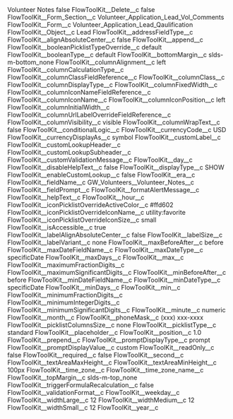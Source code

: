 <?xml version="1.0" encoding="UTF-8"?>
<CustomMetadata xmlns="http://soap.sforce.com/2006/04/metadata" xmlns:xsi="http://www.w3.org/2001/XMLSchema-instance" xmlns:xsd="http://www.w3.org/2001/XMLSchema">
    <label>Volunteer Notes</label>
    <protected>false</protected>
    <values>
        <field>FlowToolKit__Delete__c</field>
        <value xsi:type="xsd:boolean">false</value>
    </values>
    <values>
        <field>FlowToolKit__Form_Section__c</field>
        <value xsi:type="xsd:string">Volunteer_Application_Lead_Vol_Comments</value>
    </values>
    <values>
        <field>FlowToolKit__Form__c</field>
        <value xsi:type="xsd:string">Volunteer_Application_Lead_Qaulification</value>
    </values>
    <values>
        <field>FlowToolKit__Object__c</field>
        <value xsi:type="xsd:string">Lead</value>
    </values>
    <values>
        <field>FlowToolKit__addressFieldType__c</field>
        <value xsi:nil="true"/>
    </values>
    <values>
        <field>FlowToolKit__alignAbsoluteCenter__c</field>
        <value xsi:type="xsd:boolean">false</value>
    </values>
    <values>
        <field>FlowToolKit__append__c</field>
        <value xsi:nil="true"/>
    </values>
    <values>
        <field>FlowToolKit__booleanPicklistTypeOverride__c</field>
        <value xsi:type="xsd:string">default</value>
    </values>
    <values>
        <field>FlowToolKit__booleanType__c</field>
        <value xsi:type="xsd:string">default</value>
    </values>
    <values>
        <field>FlowToolKit__bottomMargin__c</field>
        <value xsi:type="xsd:string">slds-m-bottom_none</value>
    </values>
    <values>
        <field>FlowToolKit__columnAlignment__c</field>
        <value xsi:type="xsd:string">left</value>
    </values>
    <values>
        <field>FlowToolKit__columnCalculationType__c</field>
        <value xsi:nil="true"/>
    </values>
    <values>
        <field>FlowToolKit__columnClassFieldReference__c</field>
        <value xsi:nil="true"/>
    </values>
    <values>
        <field>FlowToolKit__columnClass__c</field>
        <value xsi:nil="true"/>
    </values>
    <values>
        <field>FlowToolKit__columnDisplayType__c</field>
        <value xsi:nil="true"/>
    </values>
    <values>
        <field>FlowToolKit__columnFixedWidth__c</field>
        <value xsi:nil="true"/>
    </values>
    <values>
        <field>FlowToolKit__columnIconNameFieldReference__c</field>
        <value xsi:nil="true"/>
    </values>
    <values>
        <field>FlowToolKit__columnIconName__c</field>
        <value xsi:nil="true"/>
    </values>
    <values>
        <field>FlowToolKit__columnIconPosition__c</field>
        <value xsi:type="xsd:string">left</value>
    </values>
    <values>
        <field>FlowToolKit__columnInitialWidth__c</field>
        <value xsi:nil="true"/>
    </values>
    <values>
        <field>FlowToolKit__columnUrlLabelOverrideFieldReference__c</field>
        <value xsi:nil="true"/>
    </values>
    <values>
        <field>FlowToolKit__columnVisibility__c</field>
        <value xsi:type="xsd:string">visible</value>
    </values>
    <values>
        <field>FlowToolKit__columnWrapText__c</field>
        <value xsi:type="xsd:boolean">false</value>
    </values>
    <values>
        <field>FlowToolKit__conditionalLogic__c</field>
        <value xsi:nil="true"/>
    </values>
    <values>
        <field>FlowToolKit__currencyCode__c</field>
        <value xsi:type="xsd:string">USD</value>
    </values>
    <values>
        <field>FlowToolKit__currencyDisplayAs__c</field>
        <value xsi:type="xsd:string">symbol</value>
    </values>
    <values>
        <field>FlowToolKit__customLabel__c</field>
        <value xsi:nil="true"/>
    </values>
    <values>
        <field>FlowToolKit__customLookupHeader__c</field>
        <value xsi:nil="true"/>
    </values>
    <values>
        <field>FlowToolKit__customLookupSubheader__c</field>
        <value xsi:nil="true"/>
    </values>
    <values>
        <field>FlowToolKit__customValidationMessage__c</field>
        <value xsi:nil="true"/>
    </values>
    <values>
        <field>FlowToolKit__day__c</field>
        <value xsi:nil="true"/>
    </values>
    <values>
        <field>FlowToolKit__disableHelpText__c</field>
        <value xsi:type="xsd:boolean">false</value>
    </values>
    <values>
        <field>FlowToolKit__displayType__c</field>
        <value xsi:type="xsd:string">SHOW</value>
    </values>
    <values>
        <field>FlowToolKit__enableCustomLookup__c</field>
        <value xsi:type="xsd:boolean">false</value>
    </values>
    <values>
        <field>FlowToolKit__era__c</field>
        <value xsi:nil="true"/>
    </values>
    <values>
        <field>FlowToolKit__fieldName__c</field>
        <value xsi:type="xsd:string">GW_Volunteers__Volunteer_Notes__c</value>
    </values>
    <values>
        <field>FlowToolKit__fieldPrompt__c</field>
        <value xsi:nil="true"/>
    </values>
    <values>
        <field>FlowToolKit__formatAlertMessage__c</field>
        <value xsi:nil="true"/>
    </values>
    <values>
        <field>FlowToolKit__helpText__c</field>
        <value xsi:nil="true"/>
    </values>
    <values>
        <field>FlowToolKit__hour__c</field>
        <value xsi:nil="true"/>
    </values>
    <values>
        <field>FlowToolKit__iconPicklistOverrideActiveColor__c</field>
        <value xsi:type="xsd:string">#ffd602</value>
    </values>
    <values>
        <field>FlowToolKit__iconPicklistOverrideIconName__c</field>
        <value xsi:type="xsd:string">utility:favorite</value>
    </values>
    <values>
        <field>FlowToolKit__iconPicklistOverrideIconSize__c</field>
        <value xsi:type="xsd:string">small</value>
    </values>
    <values>
        <field>FlowToolKit__isAccessible__c</field>
        <value xsi:type="xsd:boolean">true</value>
    </values>
    <values>
        <field>FlowToolKit__labelAlignAbsoluteCenter__c</field>
        <value xsi:type="xsd:boolean">false</value>
    </values>
    <values>
        <field>FlowToolKit__labelSize__c</field>
        <value xsi:nil="true"/>
    </values>
    <values>
        <field>FlowToolKit__labelVariant__c</field>
        <value xsi:type="xsd:string">none</value>
    </values>
    <values>
        <field>FlowToolKit__maxBeforeAfter__c</field>
        <value xsi:type="xsd:string">before</value>
    </values>
    <values>
        <field>FlowToolKit__maxDateFieldName__c</field>
        <value xsi:nil="true"/>
    </values>
    <values>
        <field>FlowToolKit__maxDateType__c</field>
        <value xsi:type="xsd:string">specificDate</value>
    </values>
    <values>
        <field>FlowToolKit__maxDays__c</field>
        <value xsi:nil="true"/>
    </values>
    <values>
        <field>FlowToolKit__max__c</field>
        <value xsi:nil="true"/>
    </values>
    <values>
        <field>FlowToolKit__maximumFractionDigits__c</field>
        <value xsi:nil="true"/>
    </values>
    <values>
        <field>FlowToolKit__maximumSignificantDigits__c</field>
        <value xsi:nil="true"/>
    </values>
    <values>
        <field>FlowToolKit__minBeforeAfter__c</field>
        <value xsi:type="xsd:string">before</value>
    </values>
    <values>
        <field>FlowToolKit__minDateFieldName__c</field>
        <value xsi:nil="true"/>
    </values>
    <values>
        <field>FlowToolKit__minDateType__c</field>
        <value xsi:type="xsd:string">specificDate</value>
    </values>
    <values>
        <field>FlowToolKit__minDays__c</field>
        <value xsi:nil="true"/>
    </values>
    <values>
        <field>FlowToolKit__min__c</field>
        <value xsi:nil="true"/>
    </values>
    <values>
        <field>FlowToolKit__minimumFractionDigits__c</field>
        <value xsi:nil="true"/>
    </values>
    <values>
        <field>FlowToolKit__minimumIntegerDigits__c</field>
        <value xsi:nil="true"/>
    </values>
    <values>
        <field>FlowToolKit__minimumSignificantDigits__c</field>
        <value xsi:nil="true"/>
    </values>
    <values>
        <field>FlowToolKit__minute__c</field>
        <value xsi:type="xsd:string">numeric</value>
    </values>
    <values>
        <field>FlowToolKit__month__c</field>
        <value xsi:nil="true"/>
    </values>
    <values>
        <field>FlowToolKit__phoneMask__c</field>
        <value xsi:type="xsd:string">(xxx) xxx-xxxx</value>
    </values>
    <values>
        <field>FlowToolKit__picklistColumnsSize__c</field>
        <value xsi:type="xsd:string">none</value>
    </values>
    <values>
        <field>FlowToolKit__picklistType__c</field>
        <value xsi:type="xsd:string">standard</value>
    </values>
    <values>
        <field>FlowToolKit__placeholder__c</field>
        <value xsi:nil="true"/>
    </values>
    <values>
        <field>FlowToolKit__position__c</field>
        <value xsi:type="xsd:double">1.0</value>
    </values>
    <values>
        <field>FlowToolKit__prepend__c</field>
        <value xsi:nil="true"/>
    </values>
    <values>
        <field>FlowToolKit__promptDisplayType__c</field>
        <value xsi:type="xsd:string">prompt</value>
    </values>
    <values>
        <field>FlowToolKit__promptDisplayValue__c</field>
        <value xsi:type="xsd:string">custom</value>
    </values>
    <values>
        <field>FlowToolKit__readOnly__c</field>
        <value xsi:type="xsd:boolean">false</value>
    </values>
    <values>
        <field>FlowToolKit__required__c</field>
        <value xsi:type="xsd:boolean">false</value>
    </values>
    <values>
        <field>FlowToolKit__second__c</field>
        <value xsi:nil="true"/>
    </values>
    <values>
        <field>FlowToolKit__textAreaMaxHeight__c</field>
        <value xsi:nil="true"/>
    </values>
    <values>
        <field>FlowToolKit__textAreaMinHeight__c</field>
        <value xsi:type="xsd:string">100px</value>
    </values>
    <values>
        <field>FlowToolKit__time_zone__c</field>
        <value xsi:nil="true"/>
    </values>
    <values>
        <field>FlowToolKit__time_zone_name__c</field>
        <value xsi:nil="true"/>
    </values>
    <values>
        <field>FlowToolKit__topMargin__c</field>
        <value xsi:type="xsd:string">slds-m-top_none</value>
    </values>
    <values>
        <field>FlowToolKit__triggerFormulaRecalculation__c</field>
        <value xsi:type="xsd:boolean">false</value>
    </values>
    <values>
        <field>FlowToolKit__validationFormat__c</field>
        <value xsi:nil="true"/>
    </values>
    <values>
        <field>FlowToolKit__weekday__c</field>
        <value xsi:nil="true"/>
    </values>
    <values>
        <field>FlowToolKit__widthLarge__c</field>
        <value xsi:type="xsd:string">12</value>
    </values>
    <values>
        <field>FlowToolKit__widthMedium__c</field>
        <value xsi:type="xsd:string">12</value>
    </values>
    <values>
        <field>FlowToolKit__widthSmall__c</field>
        <value xsi:type="xsd:string">12</value>
    </values>
    <values>
        <field>FlowToolKit__year__c</field>
        <value xsi:nil="true"/>
    </values>
</CustomMetadata>
